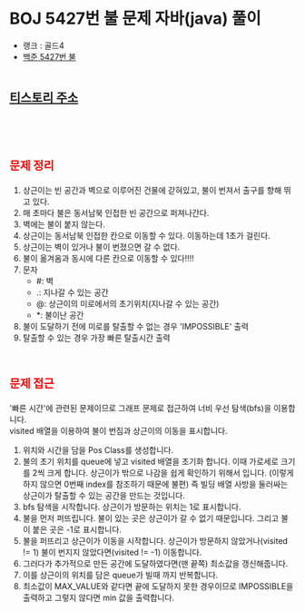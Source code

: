 # <span style="color:orange; font-size:17pt; font-weight:bold"></span>BOJ 5427번 불 문제 자바(java)  풀이</span>
- 랭크 : 골드4
- [백준 5427번 불](https://www.acmicpc.net/problem/5427)
<br><br>

## [티스토리 주소](https://hoho325.tistory.com/)
<br><br>

# <span style="color: red; font-size:15pt">문제 정리</span>
1. 상근이는 빈 공간과 벽으로 이루어진 건물에 갇혀있고, 불이 번져서 출구를 향해 뛰고 있다.
2. 매 초마다 불은 동서남북 인접한 빈 공간으로 퍼져나간다.
3. 벽에는 불이 붙지 않는다.
4. 상근이는 동서남북 인접한 칸으로 이동할 수 있다. 이동하는데 1초가 걸린다.
5. 상근이는 벽이 있거나 불이 번졌으면 갈 수 없다.
6. 불이 옮겨옴과 동시에 다른 칸으로 이동할 수 있다!!!!
7. 문자
	- #: 벽
	- .: 지나갈 수 있는 공간
	- @: 상근이의 미로에서의 초기위치(지나갈 수 있는 공간)
	- *: 불이난 공간
7. 불이 도달하기 전에 미로를 탈출할 수 없는 경우 'IMPOSSIBLE' 출력
8. 탈출할 수 있는 경우 가장 빠른 탈출시간 출력
<br><br>

# <span style="color: red; font-size:15pt">문제 접근</span>
'빠른 시간'에 관련된 문제이므로 그래프 문제로 접근하여 너비 우선 탐색(bfs)을 이용합니다.  
visited 배열을 이용하여 불이 번짐과 상근이의 이동을 표시합니다.  
1. 위치와 시간을 담을 Pos Class를 생성합니다.
2. 불의 초기 위치를 queue에 넣고 visited 배열을 초기화 합니다.
	이때 가로세로 크기를 2씩 크게 합니다. 상근이가 밖으로 나감을 쉽게 확인하기 위해서 입니다. (이렇게 하지 않으면 0번째 index를 참조하기 때문에 불편)
	즉 빌딩 배열 사방을 둘러싸는 상근이가 탈출할 수 있는 공간을 만드는 것입니다.
3. bfs 탐색을 시작합니다. 상근이가 방문하는 위치는 1로 표시합니다.
4. 불을 먼저 퍼뜨립니다. 불이 있는 곳은 상근이가 갈 수 없기 때문입니다. 그리고 불이 붙은 곳은 -1로 표시합니다.
5. 불을 퍼뜨리고 상근이가 이동을 시작합니다. 상근이가 방문하지 않았거나(visited != 1) 불이 번지지 않았다면(visited != -1) 이동합니다.
6. 그러다가 추가적으로 만든 공간에 도달하였다면(맨 끝쪽) 최소값을 갱신해줍니다.
7. 이를 상근이의 위치를 담은 queue가 빌때 까지 반복합니다.
8. 최소값이 MAX_VALUE와 같다면 끝에 도달하지 못한 경우이므로 IMPOSSIBLE을 출력하고 그렇지 않다면 min 값을 출력합니다.
